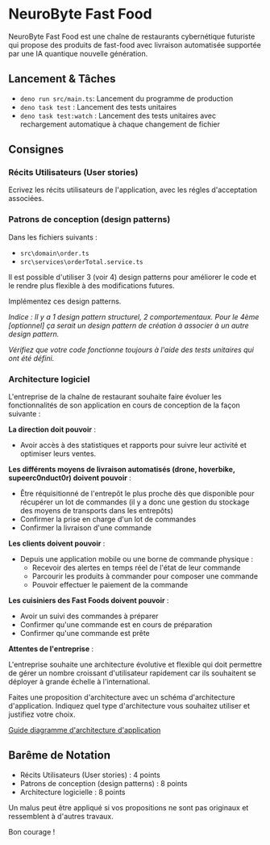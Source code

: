 # NeuroByte Fast Food

NeuroByte Fast Food est une chaîne de restaurants cybernétique futuriste qui propose des produits de fast-food avec livraison automatisée supportée par une IA quantique nouvelle génération.

## Lancement & Tâches

- `deno run src/main.ts`: Lancement du programme de production
- `deno task test` : Lancement des tests unitaires
- `deno task test:watch` : Lancement des tests unitaires avec rechargement automatique à chaque changement de fichier

## Consignes

### Récits Utilisateurs (User stories)

Ecrivez les récits utilisateurs de l'application, avec les régles d'acceptation associées.

### Patrons de conception (design patterns)

Dans les fichiers suivants :

- `src\domain\order.ts`
- `src\services\orderTotal.service.ts`

Il est possible d'utiliser 3 (voir 4) design patterns pour améliorer le code et le rendre plus flexible à des modifications futures.

Implémentez ces design patterns.

_Indice : Il y a 1 design pattern structurel, 2 comportementaux. Pour le 4ème [optionnel] ça serait un design pattern de création à associer à un autre design pattern._

_Vérifiez que votre code fonctionne toujours à l'aide des tests unitaires qui ont été défini._

### Architecture logiciel

L'entreprise de la chaîne de restaurant souhaite faire évoluer les fonctionnalités de son application en cours de conception de la façon suivante :

**La direction doit pouvoir** :

- Avoir accès à des statistiques et rapports pour suivre leur activité et optimiser leurs ventes.

**Les différents moyens de livraison automatisés (drone, hoverbike, supeerc0nduct0r) doivent pouvoir** :

- Être réquisitionné de l'entrepôt le plus proche dès que disponible pour récupérer un lot de commandes (il y a donc une gestion du stockage des moyens de transports dans les entrepôts)
- Confirmer la prise en charge d'un lot de commandes
- Confirmer la livraison d'une commande

**Les clients doivent pouvoir** :

- Depuis une application mobile ou une borne de commande physique :
  - Recevoir des alertes en temps réel de l'état de leur commande
  - Parcourir les produits à commander pour composer une commande
  - Pouvoir effectuer le paiement de la commande

**Les cuisiniers des Fast Foods doivent pouvoir** :

- Avoir un suivi des commandes à préparer
- Confirmer qu'une commande est en cours de préparation
- Confirmer qu'une commande est prête

**Attentes de l'entreprise** :

L'entreprise souhaite une architecture évolutive et flexible qui doit permettre de gérer un nombre croissant d'utilisateur rapidement car ils souhaitent se déployer à grande échelle à l'international.

Faites une proposition d'architecture avec un schéma d'architecture d'application.
Indiquez quel type d'architecture vous souhaitez utiliser et justifiez votre choix.

[Guide diagramme d'architecture d'application](https://www.edrawsoft.com/fr/article/application-architecture-diagram.html)

## Barême de Notation

- Récits Utilisateurs (User stories) : 4 points
- Patrons de conception (design patterns) : 8 points
- Architecture logicielle : 8 points

Un malus peut être appliqué si vos propositions ne sont pas originaux et ressemblent à d'autres travaux.

Bon courage !
